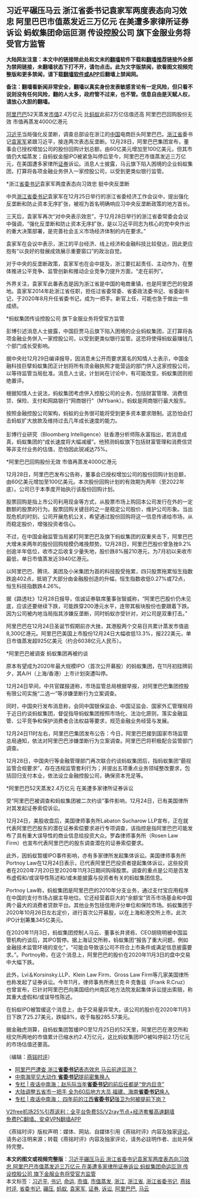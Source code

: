  <h2>习近平碾压马云 浙江省委书记袁家军两度表态向习效忠 阿里巴巴市值蒸发近三万亿元 在美遭多家律所证券诉讼 蚂蚁集团命运叵测 传设控股公司 旗下金服业务将受官方监管</h2> <p class="notice"><b>大陆网友注意：本文中的链接除此处和文末的<a href="https://github.com/bannedbook/fanqiang" >翻墙</a>软件下载和<a href="https://github.com/killgcd/justmysocks/blob/master/README.md">翻墙推荐</a>链接外全部为禁网链接，未翻墙状态下打不开，请勿点击。此为文字版禁闻，欲看图文视频完整版和更多禁闻，请下载<a href="https://github.com/bannedbook/fanqiang">翻墙软件或APP</a>后翻墙上禁闻网。</p><p>备注：翻墙看新闻非常安全，翻墙以真实身份发表敏感言论有一定风险，但只看不说则没有任何风险，翻的人太多，政府管不过来，也不管。信息自由是天赋人权，请放心大胆的翻墙。</b></p>  <div class="entry"> <p></p> <p><a href="https://www.bannedbook.org/bnews/tag/%e9%98%bf%e9%87%8c%e5%b7%b4%e5%b7%b4/" class="st_tag internal_tag" rel="tag" title="标签 阿里巴巴 下的日志">阿里巴巴</a>52天蒸发<a href="https://www.bannedbook.org/bnews/tag/%E5%B8%82%E5%80%BC/" class="st_tag internal_tag" rel="tag" title="标签 市值 下的日志">市值</a>2.4万亿元 比<a href="https://www.bannedbook.org/bnews/tag/%e8%9a%82%e8%9a%81/" class="st_tag internal_tag" rel="tag" title="标签 蚂蚁 下的日志">蚂蚁</a>此前2万亿估值还高 阿里巴巴回购股份无效 市值再蒸发4000亿港元</p> <p><a href="https://www.bannedbook.org/bnews/tag/%e4%b9%a0%e8%bf%91%e5%b9%b3/" class="st_tag internal_tag" rel="tag" title="标签 习近平 下的日志">习近平</a>当局强化反垄断&#65292;调查总部设在浙江的<span class='wp_keywordlink_affiliate'><a href="https://www.bannedbook.org/" title="中国" target="_blank">中国</a></span>电商巨头阿里巴巴&#12290;<a href="https://www.bannedbook.org/bnews/tag/%E6%B5%99%E6%B1%9F%E7%9C%81/" class="st_tag internal_tag" rel="tag" title="标签 浙江省 下的日志">浙江省</a>委书记<a href="https://www.bannedbook.org/bnews/tag/%e8%a2%81%e5%ae%b6%e5%86%9b/" class="st_tag internal_tag" rel="tag" title="标签 袁家军 下的日志">袁家军</a>紧跟习近平&#65292;接连两次表态反垄断&#12290;12月28日&#65292;阿里巴巴集团宣布&#65292;董事会已授权增加公司的股份回购计划总额&#65292;由60亿美元增加至100亿美元&#65292;但其市值仍大幅蒸发&#65307;自蚂蚁金服IPO被紧急叫停后至今&#65292;阿里巴巴市值蒸发近三万亿元&#65292;在美国遭多家律所<a href="https://www.bannedbook.org/bnews/tag/%E8%AF%81%E5%88%B8/" class="st_tag internal_tag" rel="tag" title="标签 证券 下的日志">证券</a>诉讼&#12290;消息人士披露&#65292;马云旗下陷入困境的企业蚂蚁集团&#65292;打算将各项金融业务併入一家控股公司&#65292;以受到更类似银行监管&#12290;</p> <p>   *浙江<a href="https://www.bannedbook.org/bnews/tag/%e7%9c%81%e5%a7%94%e4%b9%a6%e8%ae%b0/" class="st_tag internal_tag" rel="tag" title="标签 省委书记 下的日志">省委书记</a>袁家军两度表态向习效忠 挺中央反垄断</p> <p>中共<a href="https://www.bannedbook.org/bnews/tag/%e6%b5%99%e6%b1%9f%e7%9c%81%e5%a7%94%e4%b9%a6%e8%ae%b0/" class="st_tag internal_tag" rel="tag" title="标签 浙江省委书记 下的日志">浙江省委书记</a>袁家军在12月25日举行的浙江省委经济工作会议中&#65292;提出强化反垄断和防止资本无序扩张&#65292;被视为首名明确响应习中央反垄断政策的地方首长&#12290;</p> <p>三天后&#65292;袁家军再次&#8220;对中央表示效忠&#8221;&#65292;于12月28日举行的浙江省委常委会会议中强调&#65292;&#8220;强化反垄断和防止资本无序扩张&#65292;是以习近平同志为核心的党中央作出的重大决策部署&#65292;是完善社会主义市场经济体制的内在要求&#12290;&#8221;</p> <p>袁家军在会议中表示&#65292;浙江的平台经济&#12289;线上经济和金融科技比较發达&#65292;因此更应抱有&#8220;以良好的發展成效展示重要窗口&#8221;的政治自觉&#12290;</p> <p>对于中央的反垄断政策&#65292;袁家军也在会中提及&#65292;浙江要扛起责任&#12289;主动作为&#65292;在整体推进公平竞争&#12289;监管创新和推动企业竞争力提升方面&#65292;&#8220;走在前列&#8221;&#12290;</p> <p>外界关注&#65292;袁家军此番表态是因为浙江省是中国的电商重镇&#65292;也是阿里巴巴的發源地&#12290;袁家军2014年赴浙江省任职&#65292;担任过省委常委&#12289;省委政法委书记&#12289;省委副书记&#65292;于2020年8月升任省委书记&#65292;成为一把手&#12290;新官上任&#65292;可能也急于做出一些成绩&#12290;</p>  <p>   *蚂蚁集团传设控股公司 旗下金服业务将受官方监管</p> <p>彭博引述消息人士披露&#65292;中国巨贾马云旗下陷入困境的企业蚂蚁集团&#65292;正打算将各项金融业务併入一家控股公司&#65292;以受到更类似银行监管&#12290;这恐将使得蚂蚁最赚钱几个部门成长受影响&#12290;</p> <p>据中央社12月29日编译报导&#65292;因消息未公开而要求匿名的知情人士表示&#65292;中国金融科技巨擘蚂蚁集团正计划将所有须金融执照才能营运的部门併入这家控股公司&#65292;以等待监管当局批准&#12290;消息人士说&#65292;计划尚在讨论中&#65292;有可能改变&#12290;蚂蚁集团则拒绝置评&#12290;</p> <p>根据知情人士说法&#65292;蚂蚁集团考虑併入控股公司的业务&#65292;包括财富管理&#12289;消费信贷&#12289;保险&#12289;支付和网路银行&#8220;网商银行&#8221;&#65288;MYbank&#65289;&#12290;蚂蚁是网商银行最大股东&#12290;</p> <p>按照金融控股公司架构&#65292;蚂蚁的业务很可能将受到更多资本要求限制&#12290;这恐怕会打击蚂蚁扩大放款及维持过去几年成长速度的能力&#12290; <br />&nbsp;<br />彭博行业研究&#65288;Bloomberg Intelligence&#65289;驻香港分析师陈永富指出&#65292;若消息成真&#65292;蚂蚁集团的&#8220;成长速度将大幅减缓&#8221;&#12290;他预测蚂蚁旗下包括财富管理和消费信贷等非支付业务的估值&#65292;恐怕因此锐减达75%&#12290;</p> <p>   *阿里巴巴回购股份无效 市值再蒸发4000亿港元</p> <p>12月28日&#65292;阿里巴巴发布公告称&#65292;董事会已授权增加公司的股份回购计划总额&#65292;由60亿美元增加至100亿美元&#12290;本次股份回购计划的有效期为两年&#65288;至2022年底&#65289;&#12290;公司已于本季度开始执行该股份回购计划&#12290;</p> <p>股票回购是指上市公司利用现金等方式&#65292;从股票市场上购回本公司发行在外的一定数额的股票的行为&#12290;股票回购关键目的之一是稳定公司股价&#65292;维护公司形象&#12290;当出现危机的时刻&#65292;公司开展危机公关&#65292;希望通过股份回购将这一信息传递给市场&#65292;从而稳定股价&#65292;增强投资者信心&#12290;</p> <p>不过&#65292;在中国金融监管当局紧盯阿里巴巴及旗下蚂蚁集团的双重夹击下&#65292;阿里巴巴大增未来两年的股份回购规模仍难挽颓势&#12290;12月28日&#65292;阿里巴巴股价曾急挫9.2%创逾半年低位&#65292;收市之后收复少量失地&#65292;股价跌8%报210港元&#65292;为7月初以来收市最低&#65292;单日市值蒸发近3940亿港元&#12290;</p>  <p>以阿里巴巴&#12289;腾讯&#12289;美团及小米集团为首的科技股受拖累&#65292;四只股票拖累恒生指数跌逾402点&#65292;抵销了大部分由金融股创造的升幅&#65292;恒生指数收低0.27%或72点&#65292;恒生科技指数跌4.26%&#12290;</p> <p>据&#12298;路透社&#12299;12月28日报导&#65292;信诚证券联席董事张智威称&#65292;&#8220;阿里巴巴股价仍未见底&#65292;应该还要继续下跌&#65292;可能跌穿200港元水平&#65292;连带其板块股份也要跟着下跌&#12290;因为公司被内地当局指其涉嫌反垄断&#65292;同时蚂蚁亦受针对&#65292;对公司是双重打击&#12290;&#8221; &nbsp;</p> <p>阿里巴巴在12月24日圣诞节假期前亦大挫&#65292;其港股两个交易日共累计蒸发市值逾8,300亿港元&#12290;阿里巴巴美国上市股份12月24日大幅收低13.3%&#65292;报222美元&#65292;单日市值蒸发超925亿美元&#65288;约合6038亿元人民币&#65289;&#12290; </p> <p>*阿里巴巴被调查 蚂蚁集团再被约谈</p> <p>原本有望成为2020年最大规模IPO&#65288;首次公开募股&#65289;的蚂蚁集团&#65292;在11月初挂牌前夕&#65292;其A/H&#65288;上海/香港&#65289;上市计划突遭叫停&#12290;</p> <p>12月24日早间&#65292;中共官媒报道称&#65292;市场监管总局根据举报&#65292;对阿里巴巴集团控股有限公司实施&#8220;二选一&#8221;等涉嫌垄断行为立案调查&#12290;</p> <p>同时&#65292;中国央行发布消息称&#65292;会同中国银保监会&#12289;中国证监会&#12289;国家外汇管理局将于近日约谈蚂蚁集团&#65292;督促指导蚂蚁集团按照市场化&#12289;法治化原则&#65292;落实金融监管&#12289;公平竞争和保护消费者合法权益等要求&#65292;规范金融业务经营与发展&#12290;</p> <p>12月24日11时左右&#65292;阿里巴巴集团发布公告&#65306;今日&#65292;阿里巴巴接到国家市场监管总局通知&#65292;依法对阿里巴巴涉嫌垄断行为立案调查&#12290;阿里巴巴将积极配合监管部门调查&#12290;</p> <p>12月28日&#65292;中国央行等金融管理部门再次联合约谈蚂蚁集团后&#65292;指蚂蚁集团&#8220;藐视监管合规要求&#8221;&#65292;存在违规监管套利行为&#65307;并提出五项重点业务领域整改要求&#65292;包括回归支付本业&#65292;依法设立金融控股公司&#65292;确保资本充足等&#12290;</p>  <p>   *阿里巴巴52天蒸发2.4万亿元 在美遭多家律所证券诉讼 </p> <p>受&#8220;阿里巴巴被调查和蚂蚁集团被二次约谈&#8221;事件影响&#65292;12月24日&#65292;已有美国律所对其发起证券索偿诉讼&#12290;</p> <p>12月24日&#65292;美股收盘后&#65292;美国律师事务所Labaton Sucharow LLP宣布&#65292;正在就代表阿里巴巴股东的潜在证券索偿要求进行专项调查&#65292;该指控是指阿里巴巴可能发布了具有重大误导性的商业信息给投资大众&#12290;罗森律师事务所&#65288;Rosen Law Firm&#65289;也宣布代表阿里巴巴的股东调查潜在的证券索偿要求&#12290;</p> <p>此外&#65292;因蚂蚁暂缓IPO事件影响&#65292;亦有多家律所发起集体诉讼&#12290;美国律师事务所Portnoy Law在12月24日表示&#65292;已代表阿里巴巴投资者提起集体诉讼&#65292;这些投资者在2020年7月20日至2020年11月3日期间购得股票&#12290;调查的重点是公司是否发布虚假和/或误导性陈述和/或未能披露与投资者有关的蚂蚁集团信息&#12290;</p> <p>Portnoy Law称&#65292;蚂蚁集团是阿里巴巴的2010年分支业务&#65292;通过支付宝应用程序在中国的支付市场占据主导地位&#12290;它还经营着巨大的&#8220;余额宝&#8221;货币市场基金和中国两个最大的消费者贷款平台&#12290;其他业务包括信用评分单位和保险市场&#12290;蚂蚁集团于2020年10月26日左右定价&#65292;进行首次公开募股&#65292;以在上海和港交所上市&#12290;此次IPO计划筹集345亿美元&#12290;</p> <p>   在2020年11月3日&#65292;蚂蚁集团控制人马云&#12289;董事长井贤栋&#12289;CEO胡晓明被中国监管机构约谈后&#65292;其IPO暂停&#12290;据上海证交所称&#65292;蚂蚁集团&#8220;报告了重大问题&#65292;例如金融技术监管环境的变化&#8221;&#65292;&#8220;可能会导致该公司不符合上市条件或满足信息披露要求&#12290;&#8221;&#12290;Portnoy称&#65292;在这个消息上&#65292;阿里巴巴的股价在2020年11月3日的盘中交易中大幅下跌&#12290;</p> <p>此外&#65292;Lvi&#65286;Korsinsky.LLP&#12289;Klein Law Firm&#12289;Gross Law Firm等几家美国律所也称发起了证券诉讼&#12290;今年11月&#65292;律师事务所弗兰克&#183;R&#183;克鲁兹&#65288;Frank R.Cruz&#65289;也曾宣布&#65292;已针对阿里巴巴向美国纽约州南区地方法院发起集体诉讼提出索赔&#65292;称其重大虚假和/或误导性陈述&#12290;</p> <p>在蚂蚁IPO被暂缓这个消息上&#65292;由于交易量异常大&#65292;该公司的股价在2020年11月3日下跌了25.27美元&#65292;跌幅8%&#65292;收于每股285.57美元&#12290;</p> <p>据金融虎测算&#65292;自蚂蚁集团暂缓IPO至12月25日的52天里&#65292;阿里巴巴在港交所和纽交所两地的市值累计已缩水约2.4万亿元&#65292;这比蚂蚁集团IPO被叫停前2.1万亿元的市场估值还要高&#12290;</p>  <p>&#65288;编辑&#65306;<a href="https://www.bannedbook.org/bnews/tag/%e7%87%95%e9%93%ad%e6%97%b6%e8%af%84/" class="st_tag internal_tag" rel="tag" title="标签 燕铭时评 下的日志">燕铭时评</a>&#65289;</p> <ul class='op-related-articles' title='相关阅读'> <li><a href='https://www.bannedbook.org/bnews/headline/20201226/1455197.html' target='_blank'>阿里巴巴遭查 浙江<b>省委书记</b>表态效忠 马云前途叵测？</a></li> <li><a href='https://www.bannedbook.org/bnews/cbnews/20201219/1450912.html' target='_blank'>中南海罕见大动作 <b>省委书记</b>提前密集换人</a></li> <li><a href='https://www.bannedbook.org/bnews/cbnews/20201216/1448846.html' target='_blank'>专栏 | 夜话中南海：赵乐际当年<b>省委书记</b>的前后任都是“党内巨贪”</a></li> <li><a href='https://www.bannedbook.org/bnews/cbnews/20201202/1440526.html' target='_blank'>大陆调整五省市一把手 全为60后地方大员 福建、海南<b>省委书记</b>换人</a></li> <li><a href='https://www.bannedbook.org/bnews/cbnews/20201128/1438371.html' target='_blank'>专栏 | 夜话中南海： 四年前的江西<b>省委书记</b>强卫为何被提前下岗？</a></li> </ul> <p class="texttj"> <a href="https://github.com/bannedbook/fanqiang/wiki/V2ray%E6%9C%BA%E5%9C%BA" target="_blank">V2free机场25%引荐返利：全平台免费SS/V2ray节点+经济套餐高速翻墙</a><br/> <a href="https://github.com/bannedbook/fanqiang/wiki/%E7%A6%81%E9%97%BB%E7%BD%91%E5%AE%89%E5%8D%93%E7%BF%BB%E5%A2%99%E6%96%B0%E9%97%BBAPP" target="_blank">免费PC翻墙、安卓VPN翻墙APP</a></p><p>&#12298;燕铭时评&#12299;版权声明&#65306;媒体&#12289;网站&#12289;自媒体引用&#12298;燕铭时评&#12299;内容及独家<span class='wp_keywordlink_affiliate'><a href="https://www.bannedbook.org/bnews/comments/" title="新闻评论" target="_blank">评论</a></span>&#65292;请务必注明来源&#65307;转载&#12298;燕铭时评&#12299;内容及独家评论&#65292;请务必註明作者&#12289;出处并保持完整&#12290;</p><a name='sharetosocial'></a>       <div><b>本文的图文或视频完整版</b>：<a href='https://www.bannedbook.org/bnews/comments/20201230/1457440.html'>习近平碾压马云 浙江省委书记袁家军两度表态向习效忠 阿里巴巴市值蒸发近三万亿元 在美遭多家律所证券诉讼 蚂蚁集团命运叵测 传设控股公司 旗下金服业务将受官方监管</a></div>  </div><!--END ENTRY--> <div class="postfooter"> <div>本文标签：<a href="https://www.bannedbook.org/bnews/tag/%e4%b9%a0%e8%bf%91%e5%b9%b3/" rel="tag">习近平</a>, <a href="https://www.bannedbook.org/bnews/tag/%e4%b9%a6%e8%ae%b0/" rel="tag">书记</a>, <a href="https://www.bannedbook.org/bnews/tag/%e5%91%bd%e8%bf%90/" rel="tag">命运</a>, <a href="https://www.bannedbook.org/bnews/tag/%E5%B8%82%E5%80%BC/" rel="tag">市值</a>, <a href="https://www.bannedbook.org/bnews/tag/%E5%B8%82%E5%80%BC%E8%92%B8%E5%8F%91/" rel="tag">市值蒸发</a>, <a href="https://www.bannedbook.org/bnews/tag/%e6%b5%99%e6%b1%9f/" rel="tag">浙江</a>, <a href="https://www.bannedbook.org/bnews/tag/%E6%B5%99%E6%B1%9F%E7%9C%81/" rel="tag">浙江省</a>, <a href="https://www.bannedbook.org/bnews/tag/%e6%b5%99%e6%b1%9f%e7%9c%81%e5%a7%94%e4%b9%a6%e8%ae%b0/" rel="tag">浙江省委书记</a>, <a href="https://www.bannedbook.org/bnews/tag/%e7%87%95%e9%93%ad%e6%97%b6%e8%af%84/" rel="tag">燕铭时评</a>, <a href="https://www.bannedbook.org/bnews/tag/%e7%9c%81%e5%a7%94%e4%b9%a6%e8%ae%b0/" rel="tag">省委书记</a>, <a href="https://www.bannedbook.org/bnews/tag/%E7%A2%BE%E5%8E%8B/" rel="tag">碾压</a>, <a href="https://www.bannedbook.org/bnews/tag/%e8%9a%82%e8%9a%81/" rel="tag">蚂蚁</a>, <a href="https://www.bannedbook.org/bnews/tag/%e8%a2%81%e5%ae%b6%e5%86%9b/" rel="tag">袁家军</a>, <a href="https://www.bannedbook.org/bnews/tag/%E8%AF%81%E5%88%B8/" rel="tag">证券</a>, <a href="https://www.bannedbook.org/bnews/tag/%E8%AF%89%E8%AE%BC/" rel="tag">诉讼</a>, <a href="https://www.bannedbook.org/bnews/tag/%e9%98%bf%e9%87%8c%e5%b7%b4%e5%b7%b4/" rel="tag">阿里巴巴</a>, <a href="https://www.bannedbook.org/bnews/tag/%e9%a9%ac%e4%ba%91/" rel="tag">马云</a></div>  </div><!--END POSTFOOTER--> 